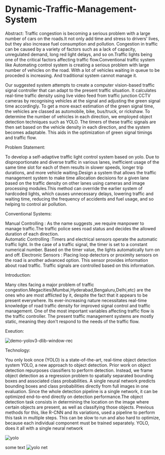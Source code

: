 # Dynamic-Traffic-Management-System

Abstract:
Traffic congestion is becoming a serious problem with a large number of cars on the roads.It not only add time and stress to drivers' lives, but they also increase fuel consumption and pollution. Congestion in traffic can be caused by a variety of factors such as a lack of capacity, unregulated demand, long red light delays, and so on.Traffic lights being one of the critical factors affecting traffic flow.Conventional traffic system like Automating control system is creating  a serious problem with large number of vehicles on the road. With a lot of vehicles waiting in queue to be proceded is increasing. And traditional system cannot manage it.

Our suggested system attempts to create a computer vision-based traffic signal controller that can adapt to the present traffic situation. It calculates real-time traffic density using live video feed from traffic junction CCTV cameras by recognising vehicles at the signal and adjusting the green signal time accordingly. To get a more exact estimation of the green signal time, the vehicles are classed as automobile, bike, bus/truck, or rickshaw. To determine the number of vehicles in each direction, we employed object detection techniques such as YOLO. The timers of these traffic signals are then set based on the vehicle density in each direction, and the system becomes adaptable. This aids in the optimization of green signal timings and traffic flow.

Problem Statement:

To develop a self-adaptive traffic light control system based on yolo. Due to disproportionate and diverse traffic in various lanes, inefficient usage of the same time slot for each of them results in slower speeds, longer trip durations, and more vehicle waiting.Design a system that allows the traffic management system to make time allocation decisions for a given lane based on the traffic density on other lanes using cameras and image processing modules.This method can override the earlier system of hardcoded lights, which causes unnecessary delays, lowering traffic and waiting time, reducing the frequency of accidents and fuel usage, and so helping to control air pollution.


Conventional Systems:

Manual Controlling : As the name suggests ,we require manpower to manage traffic.The traffic police sees road status and decides the allowed duration of each direction.  
Automatic Controlling :Timers and electrical sensors operate the automatic traffic light. In the case of a traffic signal, the timer is set to a constant numerical number. Based on the timer value, the lights automatically turn on and off.
Electronic Sensors : Placing loop detectors or proximity sensors on the road is another advanced option. This sensor provides information about road traffic. Traffic signals are controlled based on this information.


Introduction:

Many cites facing a major problem of traffic congestion.Megacities(Mumbai,Hyderabad,Bengaluru,Delhi,etc) are the ones who are most afflicted by it, despite the fact that it appears to be present everywhere. Its ever-increasing nature necessitates real-time knowledge of road traffic density for improved signal control and traffic management. One of the most important variables affecting traffic flow is the traffic controller. The present traffic management systems are mostly static, meaning they don't respond to the needs of the traffic flow.

Exeution:

![demo-yolov3-dlib-window-rec](https://user-images.githubusercontent.com/72182471/165356087-e952ae94-a89d-4462-b5b5-54130e9969f0.gif)

Technology:

You only look once (YOLO) is a state-of-the-art, real-time object detection system YOLO, a new approach to object detection. Prior work on object detection repurposes classifiers to perform detection. Instead, we frame object detection as a regression problem to spatially separated bounding boxes and associated class probabilities. A single neural network predicts bounding boxes and class probabilities directly from full images in one evaluation. Since the whole detection pipeline is a single network, it can be optimized end-to-end directly on detection performance.The object detection task consists in determining the location on the image where certain objects are present, as well as classifying those objects. Previous methods for this, like R-CNN and its variations, used a pipeline to perform this task in multiple steps. This can be slow to run and also hard to optimize, because each individual component must be trained separately. YOLO, does it all with a single neural network


![yolo](https://user-images.githubusercontent.com/72182471/165355290-b8be17d9-3704-429e-8de0-64b079d6df29.jpg)


some text
![yolo net](https://user-images.githubusercontent.com/72182471/165361893-fd2fff2d-7f61-4c8c-95f3-7fe828a018ef.png)



